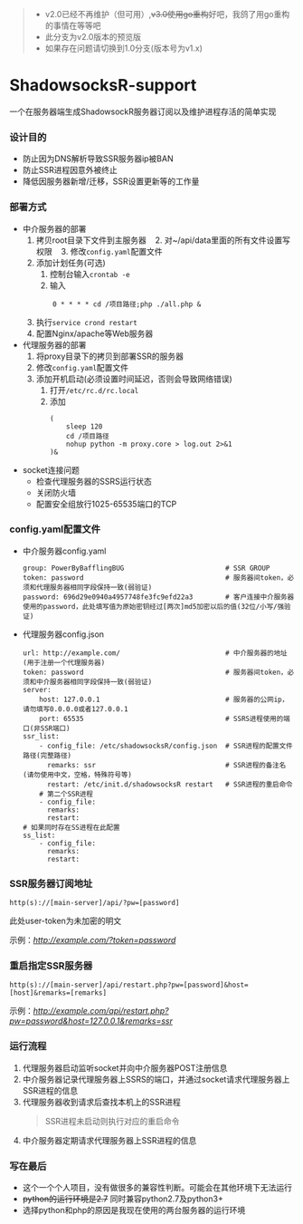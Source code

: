 > - v2.0已经不再维护（但可用）,~~v3.0使用go重构~~好吧，我鸽了用go重构的事情在等等吧
> - 此分支为v2.0版本的预览版
> - 如果存在问题请切换到1.0分支(版本号为v1.x)

# ShadowsocksR-support
一个在服务器端生成ShadowsockR服务器订阅以及维护进程存活的简单实现

### 设计目的
- 防止因为DNS解析导致SSR服务器ip被BAN
- 防止SSR进程因意外被终止
- 降低因服务器新增/迁移，SSR设置更新等的工作量

### 部署方式
- 中介服务器的部署
    1. 拷贝root目录下文件到主服务器
    2. 对~/api/data里面的所有文件设置写权限
    3. 修改`config.yaml`配置文件
    4. 添加计划任务(可选)
       1. 控制台输入`crontab -e`
       2. 输入
        ```
            0 * * * * cd /项目路径;php ./all.php &
        ```
    5. 执行`service crond restart`
    6. 配置Nginx/apache等Web服务器
- 代理服务器的部署
    1. 将proxy目录下的拷贝到部署SSR的服务器
    2. 修改`config.yaml`配置文件
    3. 添加开机启动(必须设置时间延迟，否则会导致网络错误)
        1. 打开`/etc/rc.d/rc.local`
        2. 添加
            ```
            (
                sleep 120
                cd /项目路径
                nohup python -m proxy.core > log.out 2>&1
            )&
            ```
- socket连接问题
    - 检查代理服务器的SSRS运行状态
    - 关闭防火墙
    - 配置安全组放行1025-65535端口的TCP

### config.yaml配置文件
- 中介服务器config.yaml
    ```
    group: PowerByBafflingBUG                         # SSR GROUP
    token: password                                   # 服务器间token，必须和代理服务器相同字段保持一致(弱验证)
    password: 696d29e0940a4957748fe3fc9efd22a3        # 客户连接中介服务器使用的password，此处填写值为原始密钥经过[两次]md5加密以后的值(32位/小写/强验证)
    ```

- 代理服务器config.json
    ```
    url: http://example.com/                          # 中介服务器的地址(用于注册一个代理服务器)
    token: password                                   # 服务器间token，必须和中介服务器相同字段保持一致(弱验证)
    server:
        host: 127.0.0.1                               # 服务器的公网ip，请勿填写0.0.0.0或者127.0.0.1
        port: 65535                                   # SSRS进程使用的端口(非SSR端口)
    ssr_list:
        - config_file: /etc/shadowsocksR/config.json  # SSR进程的配置文件路径(完整路径)
          remarks: ssr                                # SSR进程的备注名(请勿使用中文，空格，特殊符号等)
          restart: /etc/init.d/shadowsocksR restart   # SSR进程的重启命令
        # 第二个SSR进程
        - config_file:
          remarks:
          restart:
    # 如果同时存在SS进程在此配置
    ss_list:
        - config_file:
          remarks:
          restart:
    ```

### SSR服务器订阅地址
`http(s)://[main-server]/api/?pw=[password]`

此处user-token为未加密的明文

示例：*http://example.com/?token=password*

### 重启指定SSR服务器
`http(s)://[main-server]/api/restart.php?pw=[password]&host=[host]&remarks=[remarks]`

示例：*http://example.com/api/restart.php?pw=password&host=127.0.0.1&remarks=ssr*

### 运行流程
1. 代理服务器启动监听socket并向中介服务器POST注册信息
2. 中介服务器记录代理服务器上SSRS的端口，并通过socket请求代理服务器上SSR进程的信息
3. 代理服务器收到请求后查找本机上的SSR进程
   > SSR进程未启动则执行对应的重启命令
4. 中介服务器定期请求代理服务器上SSR进程的信息

### 写在最后
- 这个一个个人项目，没有做很多的兼容性判断。可能会在其他环境下无法运行
- ~~python的运行环境是2.7~~ 同时兼容python2.7及python3+
- 选择python和php的原因是我现在使用的两台服务器的运行环境
